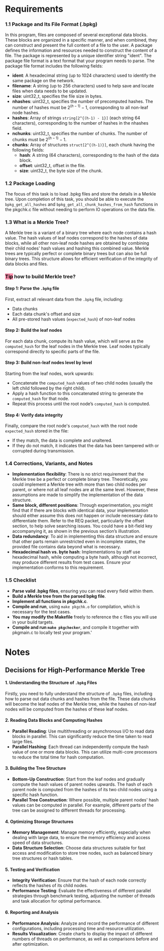 # Requirements

### 1.1 Package and Its File Format (.bpkg)

In this program, files are composed of several exceptional data blocks. These blocks are organized in a specific manner, and when combined, they can construct and present the full content of a file to the user. A package defines the information and resources needed to construct the content of a file. The package is represented by a unique identifier string "ident". The package file format is a text format that your program needs to parse. The package file format includes the following fields:

- **ident**: A hexadecimal string (up to 1024 characters) used to identify the same package on the network.
- **filename**: A string (up to 256 characters) used to help save and locate files when data needs to be updated.
- **size**: uint32_t, specifies the file size in bytes.
- **nhashes**: uint32_t, specifies the number of precomputed hashes. The number of hashes must be $2^{(h-1)} - 1$, corresponding to all non-leaf node hashes.
- **hashes**: Array of strings `string[2^{(h-1) - 1}]` (each string 64 characters), corresponding to the number of hashes in the nhashes field.
- **nchunks**: uint32_t, specifies the number of chunks. The number of chunks must be $2^{(h-1)} - 1$.
- **chunks**: Array of structures `struct[2^{(h-1)}]`, each chunk having the following fields:
    - **hash**: A string (64 characters), corresponding to the hash of the data block.
    - **offset**: uint32_t, offset in the file.
    - **size**: uint32_t, the byte size of the chunk.

### 1.2 Package Loading

The focus of this task is to load .bpkg files and store the details in a Merkle tree. Upon completion of this task, you should be able to execute the `bpkg_get_all_hashes` and `bpkg_get_all_chunk_hashes_from_hash` functions in the pkgchk.c file without needing to perform IO operations on the data file.

### 1.3 What is a Merkle Tree?

A Merkle tree is a variant of a binary tree where each node contains a hash value. The hash values of leaf nodes correspond to the hashes of data blocks, while all other non-leaf node hashes are obtained by combining their child nodes' hash values and hashing this combined value. Merkle trees are typically perfect or complete binary trees but can also be full binary trees. This structure allows for efficient verification of the integrity of data blocks and files.
### <mark style="background: #FF5582A6;">Tip</mark> how to build Merkle tree?
#### Step 1: Parse the `.bpkg` file

First, extract all relevant data from the `.bpkg` file, including:

- Data chunks
- Each data chunk's offset and size
- All pre-stored hash values (`expected_hash`) of non-leaf nodes

#### Step 2: Build the leaf nodes

For each data chunk, compute its hash value, which will serve as the `computed_hash` for the leaf nodes in the Merkle tree. Leaf nodes typically correspond directly to specific parts of the file.

#### Step 3: Build non-leaf nodes level by level

Starting from the leaf nodes, work upwards:

- Concatenate the `computed_hash` values of two child nodes (usually the left child followed by the right child).
- Apply a hash function to this concatenated string to generate the `computed_hash` for that node.
- Repeat this process until the root node’s `computed_hash` is computed.

#### Step 4: Verify data integrity

Finally, compare the root node's `computed_hash` with the root node `expected_hash` stored in the file:

- If they match, the data is complete and unaltered.
- If they do not match, it indicates that the data has been tampered with or corrupted during transmission.

### 1.4 Corrections, Variants, and Notes

- **Implementation flexibility**: There is no strict requirement that the Merkle tree be a perfect or complete binary tree. Theoretically, you could implement a Merkle tree with more than two child nodes per parent, or where not all leaf nodes are at the same level. However, these assumptions are made to simplify the implementation of the data structure.
- **Same block, different positions**: Through experimentation, you might find that if there are blocks with identical data, your implementation should either assume this does not happen or include necessary data to differentiate them. Refer to the REQ packet, particularly the offset section, to help solve searching issues. You could have a bit-field key accompanying it, as shown in the previous section’s illustration.
- **Data redundancy**: To aid in implementing this data structure and ensure that other parts remain unrestricted even in incomplete states, the provided file contains data beyond what is necessary.
- **Hexadecimal hash vs. byte hash**: Implementations by staff use hexadecimal hash, while computing a byte hash, although not incorrect, may produce different results from test cases. Ensure your implementation conforms to this requirement.

### 1.5 Checklist

- **Parse valid .bpkg files**, ensuring you can read every field within them.
- **Build a Merkle tree from the parsed bpkg file**.
- **Implement all functions in pkgchk.c**.
- **Compile and run**, using `make pkgchk.o` for compilation, which is necessary for the test cases.
- **You may modify the Makefile** freely to reference the c files you will use in your build targets.
- **Compile and run `make pkgchecker`**, and compile it together with pkgmain.c to locally test your program.'


# Notes
## Decisions for High-Performance Merkle Tree

#### 1. Understanding the Structure of `.bpkg` Files

Firstly, you need to fully understand the structure of `.bpkg` files, including how to parse out data chunks and hashes from the file. These data chunks will become the leaf nodes of the Merkle tree, while the hashes of non-leaf nodes will be computed from the hashes of these leaf nodes.

#### 2. Reading Data Blocks and Computing Hashes

- **Parallel Reading**: Use multithreading or asynchronous I/O to read data blocks in parallel. This can significantly reduce the time taken to read large files.
- **Parallel Hashing**: Each thread can independently compute the hash value of one or more data blocks. This can utilize multi-core processors to reduce the total time for hash computation.

#### 3. Building the Tree Structure

- **Bottom-Up Construction**: Start from the leaf nodes and gradually compute the hash values of parent nodes upwards. The hash of each parent node is computed from the hashes of its two child nodes using a specific hash function.
- **Parallel Tree Construction**: Where possible, multiple parent nodes' hash values can be computed in parallel. For example, different parts of the tree can be assigned to different threads for processing.

#### 4. Optimizing Storage Structures

- **Memory Management**: Manage memory efficiently, especially when dealing with large data, to ensure the memory efficiency and access speed of data structures.
- **Data Structure Selection**: Choose data structures suitable for fast access and modification to store tree nodes, such as balanced binary tree structures or hash tables.

#### 5. Testing and Verification

- **Integrity Verification**: Ensure that the hash of each node correctly reflects the hashes of its child nodes.
- **Performance Testing**: Evaluate the effectiveness of different parallel strategies through benchmark testing, adjusting the number of threads and task allocation for optimal performance.

#### 6. Reporting and Analysis

- **Performance Analysis**: Analyze and record the performance of different configurations, including processing time and resource utilization.
- **Results Visualization**: Create charts to display the impact of different numbers of threads on performance, as well as comparisons before and after optimization.
